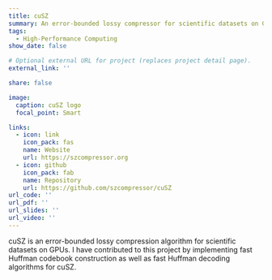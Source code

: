```yaml
---
title: cuSZ
summary: An error-bounded lossy compressor for scientific datasets on GPUs.
tags:
  - High-Performance Computing
show_date: false

# Optional external URL for project (replaces project detail page).
external_link: ''

share: false

image:
  caption: cuSZ logo
  focal_point: Smart

links:
  - icon: link
    icon_pack: fas
    name: Website
    url: https://szcompressor.org
  - icon: github
    icon_pack: fab
    name: Repository
    url: https://github.com/szcompressor/cuSZ
url_code: ''
url_pdf: ''
url_slides: ''
url_video: ''
---
```


cuSZ is an error-bounded lossy compression algorithm for scientific datasets on GPUs. I have contributed to this project by implementing fast Huffman codebook construction as well as fast Huffman decoding algorithms for cuSZ.
